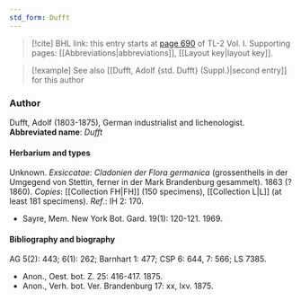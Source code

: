 ```yaml
---
std_form: Dufft
---
```


> [!cite] BHL link: this entry starts at [page 690](https://www.biodiversitylibrary.org/page/33120821) of TL-2 Vol. I.
> Supporting pages: [[Abbreviations|abbreviations]], [[Layout key|layout key]].

> [!example] See also [[Dufft, Adolf {std. Dufft} (Suppl.)|second entry]] for this author

### Author

Dufft, Adolf (1803-1875), German industrialist and lichenologist. 
**Abbreviated name**: *Dufft*

#### Herbarium and types

Unknown.
*Exsiccatae*: *Cladonien der Flora germanica* (grossentheils in der Umgegend von Stettin, ferner in der Mark Brandenburg gesammelt). 1863 (? 1860). *Copies*: [[Collection FH|FH]] (150 specimens), [[Collection L|L]] (at least 181 specimens).
*Ref*.: IH 2: 170.
- Sayre, Mem. New York Bot. Gard. 19(1): 120-121. 1969.

#### Bibliography and biography

AG 5(2): 443; 6(1): 262; Barnhart 1: 477; CSP 6: 644, 7: 566; LS 7385.
- Anon., Oest. bot. Z. 25: 416-417. 1875.
- Anon., Verh. bot. Ver. Brandenburg 17: xx, lxv. 1875.

